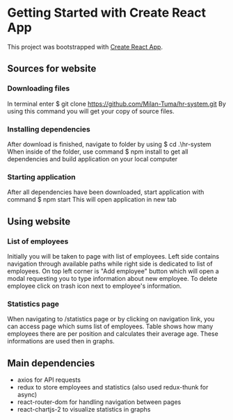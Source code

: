 # Getting Started with Create React App

This project was bootstrapped with [Create React App](https://github.com/facebook/create-react-app).

## Sources for website

### Downloading files
In terminal enter $ git clone https://github.com/Milan-Tuma/hr-system.git
By using this command you will get your copy of source files.

### Installing dependencies
After download is finished, navigate to folder by using $ cd .\hr-system\
When inside of the folder, use command $ npm install to get all dependencies and build application on your local computer

### Starting application
After all dependencies have been downloaded, start application with command $ npm start
This will open application in new tab

## Using website

### List of employees
Initially you will be taken to page with list of employees. Left side contains navigation through available paths while right side is dedicated to list of employees. On top left corner is "Add employee" button which will open a modal requesting you to type information about new employee. To delete employee click on trash icon next to employee's information.

### Statistics page
When navigating to /statistics page or by clicking on navigation link, you can access page which sums list of employees. Table shows how many employees there are per position and calculates their average age. These informations are used then in graphs.

## Main dependencies
- axios for API requests
- redux to store employees and statistics (also used redux-thunk for async)
- react-router-dom for handling navigation between pages
- react-chartjs-2 to visualize statistics in graphs
